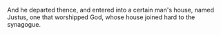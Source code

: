 And he departed thence, and entered into a certain man's house, named Justus, one that worshipped God, whose house joined hard to the synagogue.
